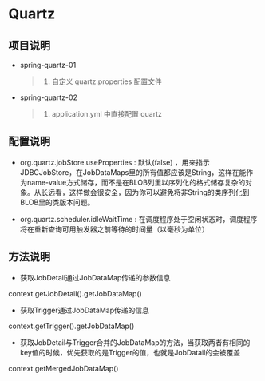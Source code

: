 # Quartz

## 项目说明

- spring-quartz-01
  > 1. 自定义 quartz.properties 配置文件

- spring-quartz-02
  > 1. application.yml 中直接配置 quartz

## 配置说明

- org.quartz.jobStore.useProperties : 默认(false)
  ，用来指示JDBCJobStore，在JobDataMaps里的所有值都应该是String，这样在能作为name-value方式储存，而不是在BLOB列里以序列化的格式储存复杂的对象。从长远看，这样做会很安全，因为你可以避免将非String的类序列化到BLOB里的类版本问题。

- org.quartz.scheduler.idleWaitTime : 在调度程序处于空闲状态时，调度程序将在重新查询可用触发器之前等待的时间量（以毫秒为单位）

## 方法说明

- 获取JobDetail通过JobDataMap传递的参数信息

context.getJobDetail().getJobDataMap()

- 获取Trigger通过JobDataMap传递的信息

context.getTrigger().getJobDataMap()

- 获取JobDetail与Trigger合并的JobDataMap的方法，当获取两者有相同的key值的时候，优先获取的是Trigger的值，也就是JobDatail的会被覆盖

context.getMergedJobDataMap()
